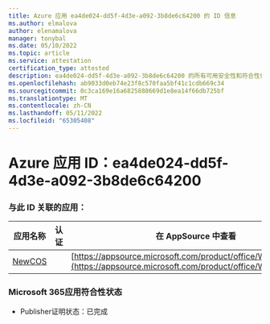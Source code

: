 ```yaml
---
title: Azure 应用 ea4de024-dd5f-4d3e-a092-3b8de6c64200 的 ID 信息
ms.author: elmalova
author: elenamalova
manager: tonybal
ms.date: 05/10/2022
ms.topic: article
ms.service: attestation
certification_type: attested
description: ea4de024-dd5f-4d3e-a092-3b8de6c64200 的所有可用安全性和符合性信息。
ms.openlocfilehash: ab9033d0eb74e23f8c570faa5bf41c1cdb669c34
ms.sourcegitcommit: 0c3ca169e16a6825888669d1e8ea14f66db725bf
ms.translationtype: MT
ms.contentlocale: zh-CN
ms.lasthandoff: 05/11/2022
ms.locfileid: "65305408"
---
```

# <a name="azure-app-id-ea4de024-dd5f-4d3e-a092-3b8de6c64200"></a>Azure 应用 ID：ea4de024-dd5f-4d3e-a092-3b8de6c64200


### <a name="apps-associated-with-this-id"></a>与此 ID 关联的应用：
| **应用名称** | **认证** | **在 AppSource 中查看** |
|--------------|---------------|-----------------------|
| [NewCOS](../forward/WA200001104.md) |  | [https://appsource.microsoft.com/product/office/WA200001104](https://appsource.microsoft.com/product/office/WA200001104) |

### <a name="microsoft-365-app-compliance-status"></a>Microsoft 365应用符合性状态
- Publisher证明状态：已完成
